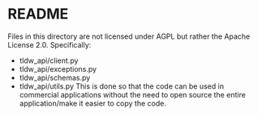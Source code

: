 # README


Files in this directory are not licensed under AGPL but rather the Apache License 2.0.
Specifically:
- tldw_api/client.py
- tldw_api/exceptions.py
- tldw_api/schemas.py
- tldw_api/utils.py
This is done so that the code can be used in commercial applications without the need to open source the entire application/make it easier to copy the code.